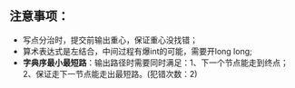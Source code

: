 ## 注意事项：
+ 写点分治时，提交前输出重心，保证重心没找错；
+ 算术表达式是左结合，中间过程有爆int的可能，需要开long long;
+ **字典序最小最短路**：输出路径时需要同时满足：1、下一个节点能走到终点；2、保证走下一节点能走出最短路。(犯错次数：2)

